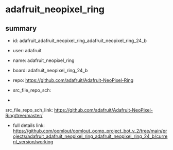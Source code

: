 # adafruit_neopixel_ring
 
## summary 
* id: adafruit_adafruit_neopixel_ring_adafruit_neopixel_ring_24_b
* user: adafruit
* name: adafruit_neopixel_ring
* board: adafruit_neopixel_ring_24_b
* repo: https://github.com/adafruit/Adafruit-NeoPixel-Ring



* src_file_repo_sch: 
*
 src_file_repo_sch_link: https://github.com/adafruit/Adafruit-NeoPixel-Ring/tree/master/
* full details link: https://github.com/oomlout/oomlout_oomp_project_bot_v_2/tree/main/projects/adafruit_adafruit_neopixel_ring_adafruit_neopixel_ring_24_b/current_version/working  






